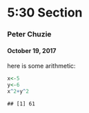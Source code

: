 5:30 Section
================

### Peter Chuzie

#### October 19, 2017

here is some arithmetic:

``` r
x<-5
y<-6
x^2+y^2
```

    ## [1] 61
